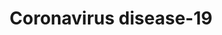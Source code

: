 ---
title: Coronavirus disease-19
longTitle: 'Coronavirus disease-19'
tags:
- gccommon
usedFor:
- "[[Coronavirus diseases]]"
---